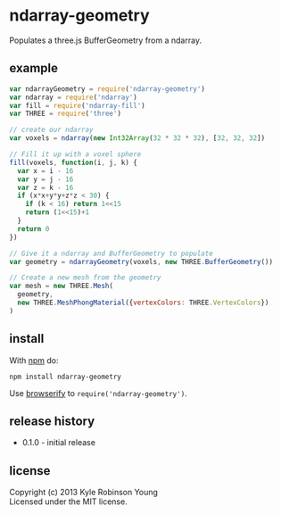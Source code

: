 # ndarray-geometry

Populates a three.js BufferGeometry from a ndarray.

## example

```js
var ndarrayGeometry = require('ndarray-geometry')
var ndarray = require('ndarray')
var fill = require('ndarray-fill')
var THREE = require('three')

// create our ndarray
var voxels = ndarray(new Int32Array(32 * 32 * 32), [32, 32, 32])

// Fill it up with a voxel sphere
fill(voxels, function(i, j, k) {
  var x = i - 16
  var y = j - 16
  var z = k - 16
  if (x*x+y*y+z*z < 30) {
    if (k < 16) return 1<<15
    return (1<<15)+1
  }  
  return 0
})

// Give it a ndarray and BufferGeometry to populate
var geometry = ndarrayGeometry(voxels, new THREE.BufferGeometry())

// Create a new mesh from the geometry
var mesh = new THREE.Mesh(
  geometry,
  new THREE.MeshPhongMaterial({vertexColors: THREE.VertexColors})
)
```

## install

With [npm](https://npmjs.org) do:

```
npm install ndarray-geometry
```

Use [browserify](http://browserify.org) to `require('ndarray-geometry')`.

## release history
* 0.1.0 - initial release

## license
Copyright (c) 2013 Kyle Robinson Young<br/>
Licensed under the MIT license.
